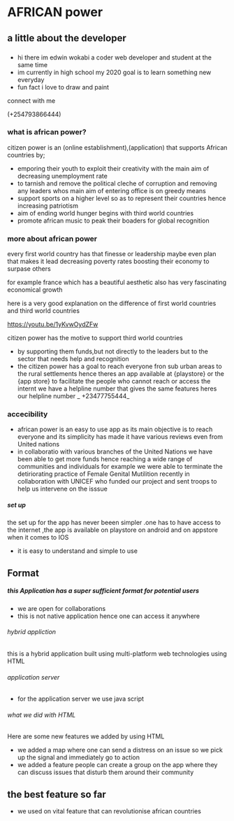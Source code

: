 # AFRICAN power

## a little about the developer

###

* hi there im edwin wokabi a coder web developer and student at the same time
* im currently in high school my 2020 goal is to learn something new everyday 
* fun fact i love to draw and paint

connect with me 

(+254793866444)

### what is african power?

citizen power is an (online establishment),(application) that supports African countries by;

* emporing their youth to exploit their creativity with the main aim of decreasing unemployment rate 
* to tarnish and remove the political cleche of corruption and removing any leaders whos main aim of entering office is on greedy means 
* support sports on a higher level so as to represent their countries hence increasing patriotism 
* aim of ending world hunger begins with third world countries
* promote african music to peak their boaders for global recognition 

### more about african power
every first world country has that finesse or leadership maybe even plan that makes it lead decreasing poverty rates boosting their economy to surpase others 

for example france which has a beautiful aesthetic also has very fascinating economical growth 

here is a very good explanation on the difference of first world countries and third world countries

https://youtu.be/1yKvwOydZFw

citizen power has the motive to support third world countries 

* by supporting them funds,but not directly to the leaders but to the sector that needs help and recognition 
* the citizen power has a goal to reach everyone fron sub urban areas to the rural settlements hence theres an app available at {playstore} or the {app store} to facilitate the people who cannot reach or access the internt we have a helpline number that gives the same features heres our helpline number _ +23477755444_ 
### accecibility
* african power is an easy to use app as its main objective is to reach everyone and its simplicity has made it have various reviews even from United nations 
* in collaboratio with various branches of the United Nations we have been able to get more funds hence reaching a wide range of communities and individuals for example we were able to terminate the detiriorating practice of Female Genital Mutilition recently in collaboration with UNICEF who funded our project and sent troops to help us intervene on the isssue 

##### set up
the set up for the app has never beeen simpler .one has to have access to the internet ,the app is available on playstore on android and on appstore when it comes to IOS 
* it is easy to understand and simple to use 
## Format 
##### this Application has a super sufficient format for potential users 
* we are open for collaborations 
* this is not  native application hence one can access it anywhere
###### hybrid appliction
 this is a hybrid application built using multi-platform web technologies using HTML 
 ###### application server
 * for the application server we use java script
 ###### what we did with HTML 
 Here are some new features we added by using HTML
 * we added a map where one can send a distress on an issue so we pick up the signal and immediately go to action 
 * we added a feature people can create a group on the app where they can discuss issues that disturb them around their community 
 ## the best feature so far 
 * we used on vital feature that can revolutionise african countries
 
